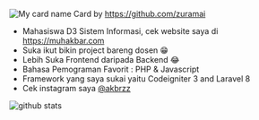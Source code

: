 ![My card name](https://cardivo.vercel.app/api?name=Muhammad%20Akbar&description=Hobi%20Ngoding%20Developer&image=https://avatars.githubusercontent.com/u/30945335?v=4&backgroundColor=%ffffff&instagram=akbrzz&linkedin=Muhakbarcom&github=muhammadakbarid&twitter=muhammadakbarid&pattern=topography&colorPattern=%2347597E&fontColor=%23ddd&iconColor=%23fff&opacity=0.3)
Card by https://github.com/zuramai

- Mahasiswa D3 Sistem Informasi, cek website saya di <a href="http://muhakbar.com">https://muhakbar.com</a>
- Suka ikut bikin project bareng dosen 😁
- Lebih Suka Frontend daripada Backend 😂
- Bahasa Pemograman Favorit : PHP & Javascript
- Framework yang saya sukai yaitu Codeigniter 3 and Laravel 8
- Cek instagram saya [@akbrzz](https://instagram.com/akbrzz)

![github stats](https://github-readme-stats.vercel.app/api?username=muhammadakbarid&show_icons=true)
